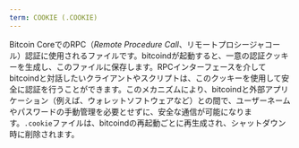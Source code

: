 ```yaml
---
term: COOKIE (.COOKIE)
---
```


Bitcoin CoreでのRPC（*Remote Procedure Call*、リモートプロシージャコール）認証に使用されるファイルです。bitcoindが起動すると、一意の認証クッキーを生成し、このファイルに保存します。RPCインターフェースを介してbitcoindと対話したいクライアントやスクリプトは、このクッキーを使用して安全に認証を行うことができます。このメカニズムにより、bitcoindと外部アプリケーション（例えば、ウォレットソフトウェアなど）との間で、ユーザーネームやパスワードの手動管理を必要とせずに、安全な通信が可能になります。`.cookie`ファイルは、bitcoindの再起動ごとに再生成され、シャットダウン時に削除されます。